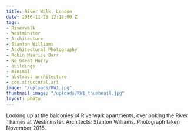 ```yaml
---
title: River Walk, London
date: 2016-11-28 12:18:00 Z
tags:
- Riverwalk
- Westminster
- Architecture
- Stanton Williams
- Architectural Photography
- Robin Maurice Barr
- No Great Hurry
- buildings
- minimal
- abstract architecture
- con.structural.art
image: "/uploads/RW1.jpg"
thumbnail_image: "/uploads/RW1_thumbnail.jpg"
layout: photo
---
```


Looking up at the balconies of Riverwalk apartments, overlooking the River Thames at Westminster. Architects: Stanton Williams. Photograph taken November 2016.